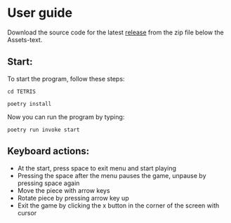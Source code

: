 # User guide
Download the source code for the latest [release](https://github.com/KalleHahl/ot-harjoitustyo/releases) from the zip file below the Assets-text.
## Start:
To start the program, follow these steps:

```cd TETRIS```

```poetry install```

Now you can run the program by typing:

```poetry run invoke start```

## Keyboard actions:
- At the start, press space to exit menu and start playing
- Pressing the space after the menu pauses the game, unpause by pressing space again
- Move the piece with arrow keys
- Rotate piece by pressing arrow key up
- Exit the game by clicking the x button in the corner of the screen with cursor